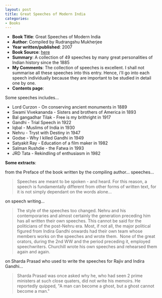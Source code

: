 ```yaml
---
layout: post
title: Great Speeches of Modern India
categories:
- Books
---
```


- **Book Title**: Great Speeches of Modern India
- **Author**: Compiled by Rudrangshu Mukherjee
- **Year written/published**: 2007
- **Book Source**: [here](http://landmark.rediff.com/bookshop/bkproductdisplay.jsp?pvvrnbr=4261&prrfnbr=81117815&source=browse&frompg=)
- **Summary**: A collection of 49 speeches by many great personalities of Indian history since the 1885
- **My Comments**: The collection of speeches is excellent. I shall not summarise all these speeches into this entry. Hence, i'll go into each speech individually because they are important to be studied in detail one by one. 
- **Contents page**:

Some speeches includes...

- Lord Curzon - On conserving ancient monuments in 1889
- Swami Vivekananda - Sisters and brothers of America in 1893
- Bal gangadhar Tilak - Free is my brithright in 1917
- Gandhi - Trial Speech in 1922
- Iqbal - Muslims of India in 1930
- Nehru - Tryst with Destiny in 1947
- Godse - Why I killed Gandhi in 1949
- Satyakit Ray - Education of a film maker in 1982
- Salman Rushdie - the Fatwa in 1993
- JRD Tata - Rekindling of enthusiasm in 1982

**Some extracts**:

from the Preface of the book written by the compiling author... speeches...

> Speeches are meant to be spoken - and heard. For this reason, a speech is fundamentally different from other forms of written text, for it is not simply dependant on the words alone... 

on speech writing...

> The style of the speeches too changed. Nehru and his contemporaries and almost certainly the generation preceding him has all written their own speeches. This cannot be said for the politicians of the post-Nehru era. Most, if not all, the major political figured from Indira Gandhi onwards had their own team whose members works on the speeches and wrote them.  None of the great orators, during the 2nd WW and the period preceding it, employed speechwriters. Churchill wrote his own speeches and rehearsed them again and again.

on Sharda Prasad who used to write the speeches for Rajiv and Indira Gandhi...

> Sharda Prasad was once asked why he, who had seen 2 prime ministers at such close quaters, did not write his memoirs. He reportedly quipped, "A man can become a ghost, but a ghost cannot become a man."
